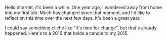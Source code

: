 Hello internet, it's been a while.
One year ago, I wandered away from home into my first job.
Much has changed since that moment, and I'd like to reflect on this time
over the next few days. It's been a great year.

I could say something cliche like "it's time for change", but that's already happened. Here's to a
2016 that holds a candle to my 2015.
